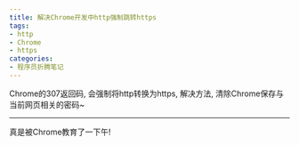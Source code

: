 ```yaml
---
title: 解决Chrome开发中http强制跳转https
tags: 
- http
- Chrome
- https
categories:
- 程序员折腾笔记
---
```






Chrome的307返回码, 会强制将http转换为https, 解决方法, 清除Chrome保存与当前网页相关的密码~

---
真是被Chrome教育了一下午!